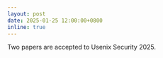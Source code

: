 ```yaml
---
layout: post
date: 2025-01-25 12:00:00+0800
inline: true
---
```


Two papers are accepted to Usenix Security 2025.